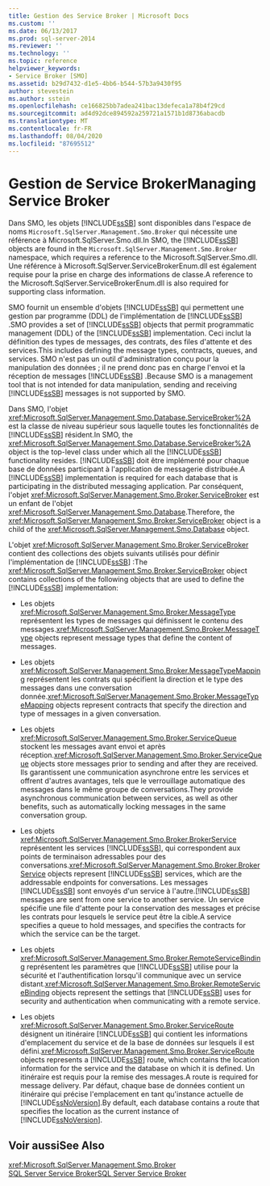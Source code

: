 ```yaml
---
title: Gestion des Service Broker | Microsoft Docs
ms.custom: ''
ms.date: 06/13/2017
ms.prod: sql-server-2014
ms.reviewer: ''
ms.technology: ''
ms.topic: reference
helpviewer_keywords:
- Service Broker [SMO]
ms.assetid: b29d7432-d1e5-4bb6-b544-57b3a9430f95
author: stevestein
ms.author: sstein
ms.openlocfilehash: ce166825bb7adea241bac13defeca1a78b4f29cd
ms.sourcegitcommit: ad4d92dce894592a259721a1571b1d8736abacdb
ms.translationtype: MT
ms.contentlocale: fr-FR
ms.lasthandoff: 08/04/2020
ms.locfileid: "87695512"
---
```

# <a name="managing-service-broker"></a><span data-ttu-id="dc32a-102">Gestion de Service Broker</span><span class="sxs-lookup"><span data-stu-id="dc32a-102">Managing Service Broker</span></span>
  <span data-ttu-id="dc32a-103">Dans SMO, les objets [!INCLUDE[ssSB](../../../includes/sssb-md.md)] sont disponibles dans l'espace de noms `Microsoft.SqlServer.Management.Smo.Broker` qui nécessite une référence à Microsoft.SqlServer.Smo.dll.</span><span class="sxs-lookup"><span data-stu-id="dc32a-103">In SMO, the [!INCLUDE[ssSB](../../../includes/sssb-md.md)] objects are found in the `Microsoft.SqlServer.Management.Smo.Broker` namespace, which requires a reference to the Microsoft.SqlServer.Smo.dll.</span></span> <span data-ttu-id="dc32a-104">Une référence à Microsoft.SqlServer.ServiceBrokerEnum.dll est également requise pour la prise en charge des informations de classe.</span><span class="sxs-lookup"><span data-stu-id="dc32a-104">A reference to the Microsoft.SqlServer.ServiceBrokerEnum.dll is also required for supporting class information.</span></span>  
  
 <span data-ttu-id="dc32a-105">SMO fournit un ensemble d'objets [!INCLUDE[ssSB](../../../includes/sssb-md.md)] qui permettent une gestion par programme (DDL) de l'implémentation de [!INCLUDE[ssSB](../../../includes/sssb-md.md)] .</span><span class="sxs-lookup"><span data-stu-id="dc32a-105">SMO provides a set of [!INCLUDE[ssSB](../../../includes/sssb-md.md)] objects that permit programmatic management (DDL) of the [!INCLUDE[ssSB](../../../includes/sssb-md.md)] implementation.</span></span> <span data-ttu-id="dc32a-106">Ceci inclut la définition des types de messages, des contrats, des files d'attente et des services.</span><span class="sxs-lookup"><span data-stu-id="dc32a-106">This includes defining the message types, contracts, queues, and services.</span></span> <span data-ttu-id="dc32a-107">SMO n'est pas un outil d'administration conçu pour la manipulation des données ; il ne prend donc pas en charge l'envoi et la réception de messages [!INCLUDE[ssSB](../../../includes/sssb-md.md)] .</span><span class="sxs-lookup"><span data-stu-id="dc32a-107">Because SMO is a management tool that is not intended for data manipulation, sending and receiving [!INCLUDE[ssSB](../../../includes/sssb-md.md)] messages is not supported by SMO.</span></span>  
  
 <span data-ttu-id="dc32a-108">Dans SMO, l'objet <xref:Microsoft.SqlServer.Management.Smo.Database.ServiceBroker%2A> est la classe de niveau supérieur sous laquelle toutes les fonctionnalités de [!INCLUDE[ssSB](../../../includes/sssb-md.md)] résident.</span><span class="sxs-lookup"><span data-stu-id="dc32a-108">In SMO, the <xref:Microsoft.SqlServer.Management.Smo.Database.ServiceBroker%2A> object is the top-level class under which all the [!INCLUDE[ssSB](../../../includes/sssb-md.md)] functionality resides.</span></span> <span data-ttu-id="dc32a-109">[!INCLUDE[ssSB](../../../includes/sssb-md.md)] doit être implémenté pour chaque base de données participant à l'application de messagerie distribuée.</span><span class="sxs-lookup"><span data-stu-id="dc32a-109">A [!INCLUDE[ssSB](../../../includes/sssb-md.md)] implementation is required for each database that is participating in the distributed messaging application.</span></span> <span data-ttu-id="dc32a-110">Par conséquent, l'objet <xref:Microsoft.SqlServer.Management.Smo.Broker.ServiceBroker> est un enfant de l'objet <xref:Microsoft.SqlServer.Management.Smo.Database>.</span><span class="sxs-lookup"><span data-stu-id="dc32a-110">Therefore, the <xref:Microsoft.SqlServer.Management.Smo.Broker.ServiceBroker> object is a child of the <xref:Microsoft.SqlServer.Management.Smo.Database> object.</span></span>  
  
 <span data-ttu-id="dc32a-111">L'objet <xref:Microsoft.SqlServer.Management.Smo.Broker.ServiceBroker> contient des collections des objets suivants utilisés pour définir l'implémentation de [!INCLUDE[ssSB](../../../includes/sssb-md.md)] :</span><span class="sxs-lookup"><span data-stu-id="dc32a-111">The <xref:Microsoft.SqlServer.Management.Smo.Broker.ServiceBroker> object contains collections of the following objects that are used to define the [!INCLUDE[ssSB](../../../includes/sssb-md.md)] implementation:</span></span>  
  
-   <span data-ttu-id="dc32a-112">Les objets <xref:Microsoft.SqlServer.Management.Smo.Broker.MessageType> représentent les types de messages qui définissent le contenu des messages.</span><span class="sxs-lookup"><span data-stu-id="dc32a-112"><xref:Microsoft.SqlServer.Management.Smo.Broker.MessageType> objects represent message types that define the content of messages.</span></span>  
  
-   <span data-ttu-id="dc32a-113">Les objets <xref:Microsoft.SqlServer.Management.Smo.Broker.MessageTypeMapping> représentent les contrats qui spécifient la direction et le type des messages dans une conversation donnée.</span><span class="sxs-lookup"><span data-stu-id="dc32a-113"><xref:Microsoft.SqlServer.Management.Smo.Broker.MessageTypeMapping> objects represent contracts that specify the direction and type of messages in a given conversation.</span></span>  
  
-   <span data-ttu-id="dc32a-114">Les objets <xref:Microsoft.SqlServer.Management.Smo.Broker.ServiceQueue> stockent les messages avant envoi et après réception.</span><span class="sxs-lookup"><span data-stu-id="dc32a-114"><xref:Microsoft.SqlServer.Management.Smo.Broker.ServiceQueue> objects store messages prior to sending and after they are received.</span></span> <span data-ttu-id="dc32a-115">Ils garantissent une communication asynchrone entre les services et offrent d'autres avantages, tels que le verrouillage automatique des messages dans le même groupe de conversations.</span><span class="sxs-lookup"><span data-stu-id="dc32a-115">They provide asynchronous communication between services, as well as other benefits, such as automatically locking messages in the same conversation group.</span></span>  
  
-   <span data-ttu-id="dc32a-116">Les objets <xref:Microsoft.SqlServer.Management.Smo.Broker.BrokerService> représentent les services [!INCLUDE[ssSB](../../../includes/sssb-md.md)], qui correspondent aux points de terminaison adressables pour des conversations.</span><span class="sxs-lookup"><span data-stu-id="dc32a-116"><xref:Microsoft.SqlServer.Management.Smo.Broker.BrokerService> objects represent [!INCLUDE[ssSB](../../../includes/sssb-md.md)] services, which are the addressable endpoints for conversations.</span></span> <span data-ttu-id="dc32a-117">Les messages [!INCLUDE[ssSB](../../../includes/sssb-md.md)] sont envoyés d'un service à l'autre.</span><span class="sxs-lookup"><span data-stu-id="dc32a-117">[!INCLUDE[ssSB](../../../includes/sssb-md.md)] messages are sent from one service to another service.</span></span> <span data-ttu-id="dc32a-118">Un service spécifie une file d'attente pour la conservation des messages et précise les contrats pour lesquels le service peut être la cible.</span><span class="sxs-lookup"><span data-stu-id="dc32a-118">A service specifies a queue to hold messages, and specifies the contracts for which the service can be the target.</span></span>  
  
-   <span data-ttu-id="dc32a-119">Les objets <xref:Microsoft.SqlServer.Management.Smo.Broker.RemoteServiceBinding> représentent les paramètres que [!INCLUDE[ssSB](../../../includes/sssb-md.md)] utilise pour la sécurité et l'authentification lorsqu'il communique avec un service distant.</span><span class="sxs-lookup"><span data-stu-id="dc32a-119"><xref:Microsoft.SqlServer.Management.Smo.Broker.RemoteServiceBinding> objects represent the settings that [!INCLUDE[ssSB](../../../includes/sssb-md.md)] uses for security and authentication when communicating with a remote service.</span></span>  
  
-   <span data-ttu-id="dc32a-120">Les objets <xref:Microsoft.SqlServer.Management.Smo.Broker.ServiceRoute> désignent un itinéraire [!INCLUDE[ssSB](../../../includes/sssb-md.md)] qui contient les informations d'emplacement du service et de la base de données sur lesquels il est défini.</span><span class="sxs-lookup"><span data-stu-id="dc32a-120"><xref:Microsoft.SqlServer.Management.Smo.Broker.ServiceRoute> objects represents a [!INCLUDE[ssSB](../../../includes/sssb-md.md)] route, which contains the location information for the service and the database on which it is defined.</span></span> <span data-ttu-id="dc32a-121">Un itinéraire est requis pour la remise des messages.</span><span class="sxs-lookup"><span data-stu-id="dc32a-121">A route is required for message delivery.</span></span> <span data-ttu-id="dc32a-122">Par défaut, chaque base de données contient un itinéraire qui précise l'emplacement en tant qu'instance actuelle de [!INCLUDE[ssNoVersion](../../../includes/ssnoversion-md.md)].</span><span class="sxs-lookup"><span data-stu-id="dc32a-122">By default, each database contains a route that specifies the location as the current instance of [!INCLUDE[ssNoVersion](../../../includes/ssnoversion-md.md)].</span></span>  
  
## <a name="see-also"></a><span data-ttu-id="dc32a-123">Voir aussi</span><span class="sxs-lookup"><span data-stu-id="dc32a-123">See Also</span></span>  
 <xref:Microsoft.SqlServer.Management.Smo.Broker>   
 [<span data-ttu-id="dc32a-124">SQL Server Service Broker</span><span class="sxs-lookup"><span data-stu-id="dc32a-124">SQL Server Service Broker</span></span>](../../../database-engine/configure-windows/sql-server-service-broker.md)  
  
  
